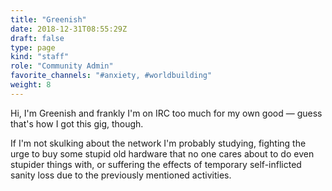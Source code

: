 ```yaml
---
title: "Greenish"
date: 2018-12-31T08:55:29Z
draft: false
type: page
kind: "staff"
role: "Community Admin"
favorite_channels: "#anxiety, #worldbuilding"
weight: 8
---
```


Hi, I'm Greenish and frankly I'm on IRC too much for my own good — guess that's how I got this gig, though.

If I'm not skulking about the network I'm probably studying, fighting the urge to buy some stupid old hardware that no one cares about to do even stupider things with, or suffering the effects of temporary self-inflicted sanity loss due to the previously mentioned activities.
